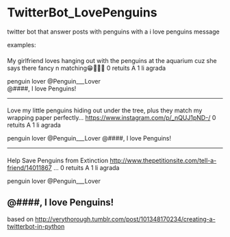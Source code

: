 # TwitterBot_LovePenguins
twitter bot that answer posts with penguins with a i love penguins message

examples:

####
My girlfriend loves hanging out with the penguins at the aquarium cuz she says there fancy n matching😁💙🎩🐧
0 retuits A 1 li agrada

penguin lover @Penguin___Lover  
@####, I love Penguins!

----------------------------------------------------------------------------------------------------------------

####
Love my little penguins hiding out under the tree, plus they match my wrapping paper perfectly… https://www.instagram.com/p/_nQUJ1pND-/ 
0 retuits A 1 li agrada

penguin lover ‏@Penguin___Lover 
@####, I love Penguins!

----------------------------------------------------------------------------------------------------------------
####
Help Save Penguins from Extinction http://www.thepetitionsite.com/tell-a-friend/14011867 …
0 retuits A 1 li agrada

penguin lover ‏@Penguin___Lover 

@####, I love Penguins!
----------------------------------------------------------------------------------------------------------------

based on http://verythorough.tumblr.com/post/101348170234/creating-a-twitterbot-in-python
